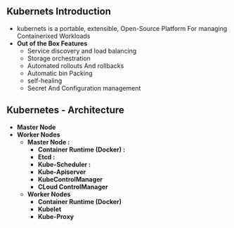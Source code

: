 ## Kubernets Introduction
* kubernets is a portable, extensible, Open-Source Platform For managing Containerixed Workloads
* **Out of the Box Features**
    * Service discovery and load balancing
    * Storage orchestration
    * Automated rollouts And rollbacks
    * Automatic bin Packing
    * self-healing
    * Secret And Configuration management

##  Kubernetes - Architecture 
- **Master Node**
- **Worker Nodes**
    * **Master Node :**
        - **Container Runtime (Docker) :** 
        - **Etcd :**
        - **Kube-Scheduler :**
        - **Kube-Apiserver**
        - **KubeControlManager**
        - **CLoud ControlManager**
    - **Worker Nodes**
        - **Container Runtime (Docker)**
        - **Kubelet**
        - **Kube-Proxy**


